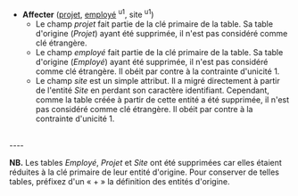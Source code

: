 - **Affecter** (<ins>projet</ins>, <ins>employé</ins> <sup>u1</sup>, site <sup>u1</sup>)
  - Le champ _projet_ fait partie de la clé primaire de la table. Sa table d'origine (_Projet_) ayant été supprimée, il n'est pas considéré comme clé étrangère.
  - Le champ _employé_ fait partie de la clé primaire de la table. Sa table d'origine (_Employé_) ayant été supprimée, il n'est pas considéré comme clé étrangère. Il obéit par contre à la contrainte d'unicité 1.
  - Le champ _site_ est un simple attribut. Il a migré directement à partir de l'entité _Site_ en perdant son caractère identifiant. Cependant, comme la table créée à partir de cette entité a été supprimée, il n'est pas considéré comme clé étrangère. Il obéit par contre à la contrainte d'unicité 1.
<br>
----


**NB.** Les tables _Employé_, _Projet_ et _Site_ ont été supprimées car elles étaient réduites à la clé primaire de leur entité d'origine. Pour conserver de telles tables, préfixez d'un « + » la définition des entités d'origine.
